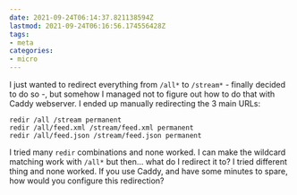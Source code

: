 ```yaml
---
date: 2021-09-24T06:14:37.821138594Z
lastmod: 2021-09-24T06:16:56.174556428Z
tags:
- meta
categories:
- micro
---
```


I just wanted to redirect everything from `/all*` to `/stream*` - finally decided to do so -, but somehow I managed not to figure out how to do that with Caddy webserver. I ended up manually redirecting the 3 main URLs:

```
redir /all /stream permanent
redir /all/feed.xml /stream/feed.xml permanent
redir /all/feed.json /stream/feed.json permanent
```

I tried many `redir` combinations and none worked. I can make the wildcard matching work with `/all*` but then... what do I redirect it to? I tried different thing and none worked. If you use Caddy, and have some minutes to spare, how would you configure this redirection?
